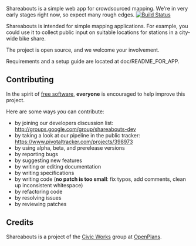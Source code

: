 Shareabouts is a simple web app for crowdsourced mapping. We're in very early stages right now, so expect many rough edges. [![Build Status](https://secure.travis-ci.org/openplans/shareabouts.png)](http://travis-ci.org/openplans/shareabouts)


Shareabouts is intended for simple mapping applications. For example, you could use it to collect public input on suitable locations for stations in a city-wide bike share.

The project is open source, and we welcome your involvement.

Requirements and a setup guide are located at doc/README_FOR_APP.

Contributing
------------
In the spirit of [free software](http://www.fsf.org/licensing/essays/free-sw.html), **everyone** is encouraged to help improve this project.

Here are some ways *you* can contribute:

* by joining our developers discussion list: http://groups.google.com/group/shareabouts-dev
* by taking a look at our pipeline in the public tracker: https://www.pivotaltracker.com/projects/398973
* by using alpha, beta, and prerelease versions
* by reporting bugs
* by suggesting new features
* by writing or editing documentation
* by writing specifications
* by writing code (**no patch is too small**: fix typos, add comments, clean up inconsistent whitespace)
* by refactoring code
* by resolving issues
* by reviewing patches

Credits
-------------
Shareabouts is a project of the [Civic Works](http://openplans.org/initiatives/civic-works/) group at [OpenPlans](http://openplans.org).

